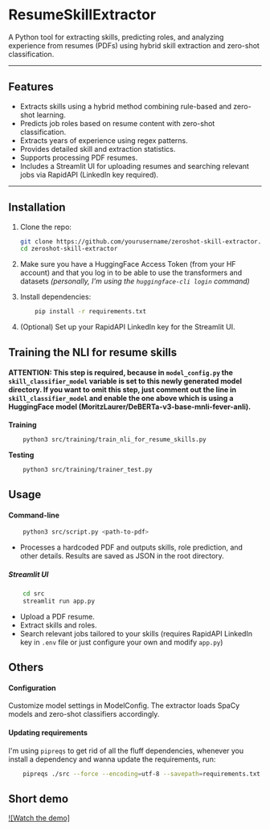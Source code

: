 # ResumeSkillExtractor

A Python tool for extracting skills, predicting roles, and analyzing experience from resumes (PDFs) using hybrid skill extraction and zero-shot classification.

---

## Features

- Extracts skills using a hybrid method combining rule-based and zero-shot learning.
- Predicts job roles based on resume content with zero-shot classification.
- Extracts years of experience using regex patterns.
- Provides detailed skill and extraction statistics.
- Supports processing PDF resumes.
- Includes a Streamlit UI for uploading resumes and searching relevant jobs via RapidAPI (LinkedIn key required).

---

## Installation

1. Clone the repo:
   ```bash
   git clone https://github.com/yourusername/zeroshot-skill-extractor.git
   cd zeroshot-skill-extractor
   ```

2. Make sure you have a HuggingFace Access Token (from your HF account) and that you log in to be able to use the transformers and datasets *(personally, I'm using the `huggingface-cli login` command)*

3. Install dependencies:
    ```bash
        pip install -r requirements.txt
     ```

4. (Optional) Set up your RapidAPI LinkedIn key for the Streamlit UI.

## Training the NLI for resume skills

#### ATTENTION: This step is required, because in `model_config.py` the `skill_classifier_model` variable is set to this newly generated model directory. If you want to omit this step, just comment out the line in `skill_classifier_model` and enable the one above which is using a HuggingFace model (MoritzLaurer/DeBERTa-v3-base-mnli-fever-anli).

**Training**
```bash
    python3 src/training/train_nli_for_resume_skills.py
```

**Testing**
```bash
    python3 src/training/trainer_test.py
```


## Usage

#### Command-line
```bash
    python3 src/script.py <path-to-pdf>
```
- Processes a hardcoded PDF and outputs skills, role prediction, and other details. Results are saved as JSON in the root directory.

##### Streamlit UI
```bash
    cd src
    streamlit run app.py
```
- Upload a PDF resume.
- Extract skills and roles.
- Search relevant jobs tailored to your skills (requires RapidAPI LinkedIn key in `.env` file or just configure your own and modify `app.py`)

## Others

#### Configuration
Customize model settings in ModelConfig. The extractor loads SpaCy models and zero-shot classifiers accordingly.

#### Updating requirements
I'm using `pipreqs` to get rid of all the fluff dependencies, whenever you install a dependency and wanna update the requirements, run:
```bash
    pipreqs ./src --force --encoding=utf-8 --savepath=requirements.txt
```

## Short demo
[![Watch the demo]](https://www.youtube.com/watch?v=meRzuvFx1VY&feature=youtu.be)
